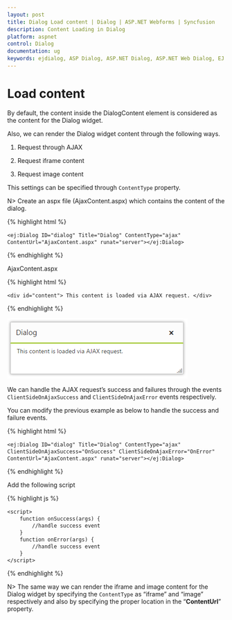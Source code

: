 ```yaml
---
layout: post
title: Dialog Load content | Dialog | ASP.NET Webforms | Syncfusion
description: Content Loading in Dialog
platform: aspnet
control: Dialog
documentation: ug
keywords: ejdialog, ASP Dialog, ASP.NET Dialog, ASP.NET Web Dialog, EJ ASP.NET Dialog, Dialog ui, Web Dialog, ej Dialog, Dialog control
---
```


# Load content

By default, the content inside the DialogContent element is considered as the content for the Dialog widget.

Also, we can render the Dialog widget content through the following ways.

1. Request through AJAX

2. Request iframe content

3. Request image content

This settings can be specified through `ContentType` property.

N> Create an aspx file (AjaxContent.aspx) which contains the content of the dialog.

{% highlight html %}


    <ej:Dialog ID="dialog" Title="Dialog" ContentType="ajax" ContentUrl="AjaxContent.aspx" runat="server"></ej:Dialog>



{% endhighlight %}



AjaxContent.aspx

{% highlight html %}


    <div id="content"> This content is loaded via AJAX request. </div>


{% endhighlight %}



![Load content](load-content_images\load-content_img1.png)

We can handle the AJAX request’s success and failures through the events `ClientSideOnAjaxSuccess` and `ClientSideOnAjaxError` events respectively. 

You can modify the previous example as below to handle the success and failure events.

{% highlight html %}


    <ej:Dialog ID="dialog" Title="Dialog" ContentType="ajax" ClientSideOnAjaxSuccess="OnSuccess" ClientSideOnAjaxError="OnError" ContentUrl="AjaxContent.aspx" runat="server"></ej:Dialog>



{% endhighlight %}


Add the following script

{% highlight js %}


    <script>
        function onSuccess(args) {
            //handle success event
        }
        function onError(args) {
            //handle success event
        }
    </script>



{% endhighlight %}



N> The same way we can render the iframe and image content for the Dialog widget by specifying the `ContentType` as “iframe” and “image” respectively and also by specifying the proper location in the “**ContentUrl**” property.



